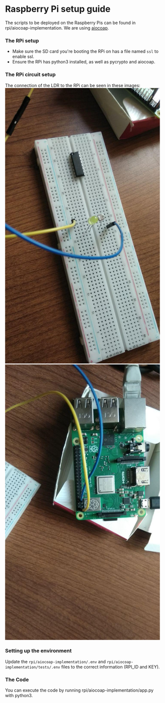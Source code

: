 # Raspberry Pi setup guide
The scripts to be deployed on the Raspberry Pis can be found in rpi/aiocoap-implementation. We are using [aiocoap](https://github.com/chrysn/aiocoap).

### The RPi setup
* Make sure the SD card you're booting the RPi on has a file named `ssl` to enable ssl.
* Ensure the RPi has python3 installed, as well as pycrypto and aiocoap.

### The RPi circuit setup
The connection of the LDR to the RPi can be seen in these images:
![RPi circuit 1](images/rpi-circuit-1.jpg?raw=true)
![RPi circuit 2](images/rpi-circuit-2.jpg?raw=true)

### Setting up the environment
Update the `rpi/aiocoap-implementation/.env` and `rpi/aiocoap-implementation/tests/.env` files to the correct information (RPI_ID and KEY).

### The Code
You can execute the code by running rpi/aiocoap-implementation/app.py with python3. 
